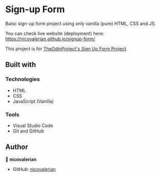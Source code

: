 # Sign-up Form
Baisc sign-up form project using only vanilla (pure) HTML, CSS and JS.

You can check live website (deployment) here: https://nicovalerian.github.io/signup-form/

This project is for [TheOdinProject's Sign Up Form Project](https://www.theodinproject.com/lessons/node-path-intermediate-html-and-css-sign-up-form).

## Built with

### Technologies

* HTML
* CSS
* JavaScript (Vanilla)
  
### Tools

* Visual Studio Code
* Git and GitHub

## Author

👤 **nicovalerian**
* GitHub: [nicovalerian](https://github.com/nicovalerian)
